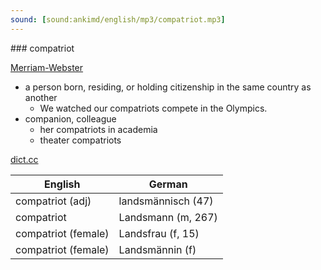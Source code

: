 ```yaml
---
sound: [sound:ankimd/english/mp3/compatriot.mp3]
---
```


\### compatriot

[Merriam-Webster](https://www.merriam-webster.com/dictionary/compatriot)

- a person born, residing, or holding citizenship in the same country as another
    - We watched our compatriots compete in the Olympics.
- companion, colleague
    - her compatriots in academia
    - theater compatriots

[dict.cc](https://www.dict.cc/compatriot)

| English        | German       |
| -------------- | ------------ |
| compatriot (adj) | landsmännisch (47) |
| compatriot | Landsmann (m, 267) |
| compatriot (female) | Landsfrau (f, 15) |
| compatriot (female) | Landsmännin (f) |
